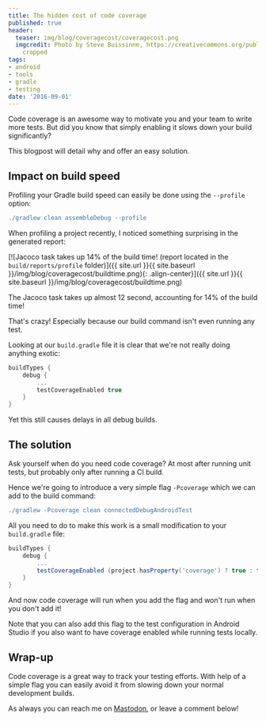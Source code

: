 ```yaml
---
title: The hidden cost of code coverage
published: true
header:
  teaser: img/blog/coveragecost/coveragecost.png
  imgcredit: Photo by Steve Buissinne, https://creativecommons.org/publicdomain/zero/1.0/deed.en,
    cropped
tags:
- android
- tools
- gradle
- testing
date: '2016-09-01'
---
```


Code coverage is an awesome way to motivate you and your team to write more tests. But did you know that simply enabling it slows down your build significantly?

This blogpost will detail why and offer an easy solution.


## Impact on build speed
Profiling your Gradle build speed can easily be done using the `--profile` option:

```groovy
./gradlew clean assembleDebug --profile
```

When profiling a project recently, I noticed something surprising in the generated report:

[![Jacoco task takes up 14% of the build time! (report located in the `build/reports/profile` folder)]({{ site.url }}{{ site.baseurl }}/img/blog/coveragecost/buildtime.png){: .align-center}]({{ site.url }}{{ site.baseurl }}/img/blog/coveragecost/buildtime.png)

The Jacoco task takes up almost 12 second, accounting for 14% of the build time!

That's crazy! Especially because our build command isn't even running any test.

Looking at our `build.gradle` file it is clear that we're not really doing anything exotic:

```groovy
buildTypes {
    debug {
        ...
        testCoverageEnabled true
    }
}
```

Yet this still causes delays in all debug builds.


## The solution
Ask yourself when do you need code coverage? At most after running unit tests, but probably only after running a CI build.

Hence we're going to introduce a very simple flag `-Pcoverage` which we can add to the build command:

```groovy
./gradlew -Pcoverage clean connectedDebugAndroidTest
```

All you need to do to make this work is a small modification to your `build.gradle` file:

```groovy
buildTypes {
    debug {
        ...
        testCoverageEnabled (project.hasProperty('coverage') ? true : false)
    }
}
```

And now code coverage will run when you add the flag and won't run when you don't add it!

>
Note that you can also add this flag to the test configuration in Android Studio if you also want to have coverage enabled while running tests locally.


## Wrap-up
Code coverage is a great way to track your testing efforts. With help of a simple flag you can easily avoid it from slowing down your normal development builds.

As always you can reach me on [Mastodon](https://androiddev.social/@Jeroenmols), or leave a comment below!
